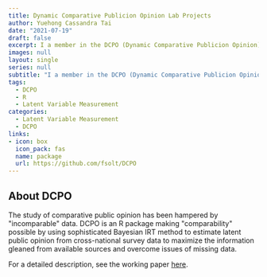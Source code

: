 ```yaml
---
title: Dynamic Comparative Publicion Opinion Lab Projects
author: Yuehong Cassandra Tai
date: "2021-07-19"
draft: false
excerpt: I a member in the DCPO (Dynamic Comparative Publicion Opinion) Lab on projects that develop novel methods to estimate latent public opinion from cross-national survey data, overcome issues of missing and incomparable data, and study the dynamics of public opinion across countries.
images: null
layout: single
series: null
subtitle: "I a member in the DCPO (Dynamic Comparative Publicion Opinion) Lab on projects that develop novel methods to estimate latent public opinion from cross-national survey data, overcome issues of missing and incomparable data, and study the dynamics of public opinion across countries."
tags: 
  - DCPO
  - R
  - Latent Variable Measurement
categories: 
  - Latent Variable Measurement
  - DCPO
links:
- icon: box
  icon_pack: fas
  name: package
  url: https://github.com/fsolt/DCPO
---
```



## About DCPO

The study of comparative public opinion has been hampered by "incomparable" data. DCPO is an R package making "comparability" possible by using sophisticated Bayesian IRT method to estimate latent public opinion from cross-national survey data to maximize the information gleaned from available sources and overcome issues of missing data.

For a detailed description, see the working paper [here](https://github.com/fsolt/DCPO).




